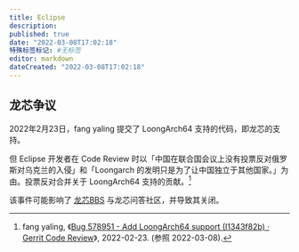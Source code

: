 ```yaml
---
title: Eclipse
description:
published: true
date: "2022-03-08T17:02:18"
特殊标签标记: #无标签
editor: markdown
dateCreated: "2022-03-08T17:02:18"
---
```


## 龙芯争议

2022年2月23日，fang yaling 提交了 LoongArch64 支持的代码，即龙芯的支持。

但 Eclipse 开发者在 Code Review 时以「中国在联合国会议上没有投票反对俄罗斯对乌克兰的入侵」和「Loongarch 的发明只是为了让中国独立于其他国家。」为由。投票反对合并关于 LoongArch64 支持的贡献。[^191171]

[^191171]: fang yaling, 《[Bug 578951 - Add LoongArch64 support (I1343f82b) · Gerrit Code Review](https://web.archive.org/web/20220303050606/https://git.eclipse.org/r/c/platform/eclipse.platform.swt/+/191171)》, 2022-02-23. (参照 2022-03-08).

该事件可能影响了 [龙芯BBS](/website/龙芯BBS.md) 与龙芯问答社区，并导致其关闭。
